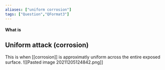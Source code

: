 ```yaml
---
aliases: ["uniform corrosion"]
tags: ["Question","QFormat3"]
---
```


#### What is
## Uniform attack (corrosion)
This is when [[corrosion]] is approximatly uniform across the entire exposed surface.
![[Pasted image 20211205124842.png]]